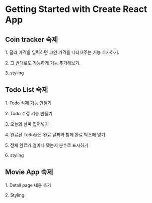 # Getting Started with Create React App

## Coin tracker 숙제

<p> 1. 달러 가격을 입력하면 코인 가격을 나타내주는 기능 추가하기.</p>
<p> 2. 그 반대로도 가능하게 기능 추가해보기.</p>
<p> 3. styling</p>

## Todo List 숙제

<p> 1. Todo 삭제 기능 만들기</p>
<p> 2. Todo 수정 기능 만들기</p>
<p> 3. 오늘의 날짜 집어넣기 </p>
<p> 4. 완료된 Todo들은 완료 날짜와 함께 완료 박스에 넣기 </p>
<p> 5. 전체 완료가 얼마나 됐는지 분수로 표시하기 </p>
<p> 6. styling</p>

## Movie App 숙제

<p> 1. Detail page 내용 추가</p>
<p> 2. Styling</p>
